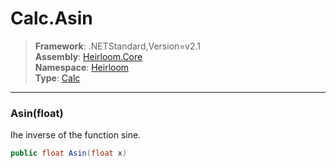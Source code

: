 # Calc.Asin

> **Framework**: .NETStandard,Version=v2.1  
> **Assembly**: [Heirloom.Core][0]  
> **Namespace**: [Heirloom][0]  
> **Type**: [Calc][1]  

--------------------------------------------------------------------------------

### Asin(float)

Ihe inverse of the function sine.

```cs
public float Asin(float x)
```

[0]: ..\Heirloom.Core.md
[1]: Heirloom.Calc.md
